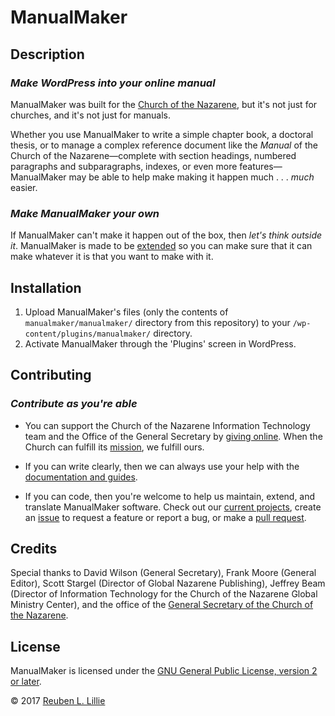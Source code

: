 # ManualMaker

## Description

### _Make WordPress into your online manual_

ManualMaker was built for the [Church of the Nazarene][cotn-link], but it's not just for churches, and it's not just for manuals.

[cotn-link]: http://nazarene.org/ "The International Church of the Nazarene website"

Whether you use ManualMaker to write a simple chapter book, a doctoral thesis, or to manage a complex reference document like the _Manual_ of the Church of the Nazarene—complete with section headings, numbered paragraphs and subparagraphs, indexes, or even more features—ManualMaker may be able to help make making it happen much . . . _much_ easier.

### _Make ManualMaker your own_

If ManualMaker can't make it happen out of the box, then _let's think outside it_. ManualMaker is made to be [extended][extend] so you can make sure that it can make whatever it is that you want to make with it.

[extend]: https://developer.wordpress.org/plugins/hooks/custom-hooks/ "Learn more about Custom Hooks in the WordPress Plugin Handbook"

## Installation

1. Upload ManualMaker's files (only the contents of `manualmaker/manualmaker/` directory from this repository) to your `/wp-content/plugins/manualmaker/` directory.
2. Activate ManualMaker through the 'Plugins' screen in WordPress.

## Contributing

### _Contribute as you're able_

* You can support the Church of the Nazarene Information Technology team and the Office of the General Secretary by [giving online](http://nazarene.org/give "Give back to ManualMaker through the Church of the Nazarene"). When the Church can fulfill its [mission](http://nazarene.org/mission "The mission of the Church of the Nazarene is to make Christlike disciples in the nations"), we fulfill ours.

* If you can write clearly, then we can always use your help with the [documentation and guides][wiki].

[wiki]: http://github.com/reubenlillie/manualmaker/wiki "ManualMaker wiki on GitHub"

* If you can code, then you're welcome to help us maintain, extend, and translate ManualMaker software. Check out our [current projects][Github projects], create an [issue][GitHub issues] to request a feature or report a bug, or make a [pull request][GitHub pull requests].

[Github projects]: https://github.com/reubenlillie/manualmaker/projects   "Projects help to streamline the development process"
[GitHub issues]: https://github.com/reubenlillie/manualmaker/issues       "Issues are used to track todos, bugs, feature requests, and more"
[GitHub pull requests]: https://github.com/reubenlillie/manualmaker/pulls "Pull requests help you collaborate on code with other people."

## Credits

Special thanks to David Wilson (General Secretary), Frank Moore (General Editor), Scott Stargel (Director of Global Nazarene Publishing), Jeffrey Beam (Director of Information Technology for the Church of the Nazarene Global Ministry Center), and the office of the [General Secretary of the Church of the Nazarene](http://nazarene.org/organization/general-secretary/general-secretary/).

## License

ManualMaker is licensed under the [GNU General Public License, version 2 or later](https://www.gnu.org/licenses/old-licenses/gpl-2.0.en.html).

&copy; 2017 [Reuben L. Lillie](https://reubenlillie.com/about/ "About Reuben")
